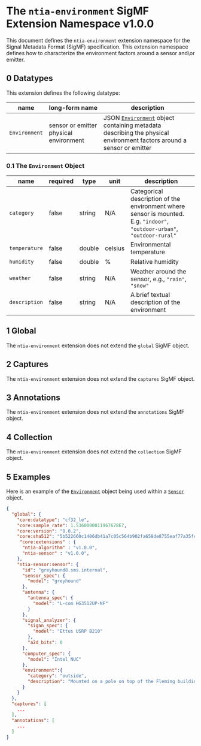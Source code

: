 # The `ntia-environment` SigMF Extension Namespace v1.0.0

This document defines the `ntia-environment` extension namespace for the Signal Metadata Format (SigMF) specification. This extension namespace defines how to characterize the environment factors around a sensor and\or emitter.

## 0 Datatypes

This extension defines the following datatype:

|name|long-form name|description|
|----|--------------|-----------|
|`Environment`|sensor or emitter physical environment|JSON [`Environment`](#01-the-environment-object) object containing metadata describing the physical environment factors around a sensor or emitter|

### 0.1 The `Environment` Object

|name|required|type|unit|description|
|----|--------------|-------|-------|-----------|
|`category`|false|string|N/A|Categorical description of the environment where sensor is mounted. E.g. `"indoor"`, `"outdoor-urban"`, `"outdoor-rural"`|
|`temperature`|false|double|celsius|Environmental temperature|
|`humidity`|false|double|%|Relative humidity|
|`weather`|false|string|N/A|Weather around the sensor, e.g., `"rain"`, `"snow"`|
|`description`|false|string|N/A|A brief textual description of the environment|

## 1 Global

The `ntia-environment` extension does not extend the `global` SigMF object.

## 2 Captures

The `ntia-environment` extension does not extend the `captures` SigMF object.

## 3 Annotations

The `ntia-environment` extension does not extend the `annotations` SigMF object.

## 4 Collection

The `ntia-environment` extension does not extend the `collection` SigMF object.

## 5 Examples

Here is an example of the [`Environment`](#01-the-environment-object) object being used within a [`Sensor`](ntia-sensor.sigmf-ext.md#01-the-sensor-object) object.

```json
{
  "global": {
    "core:datatype": "cf32_le",
    "core:sample_rate": 1.5360000011967678E7,
    "core:version": "0.0.2",
    "core:sha512": "5b522660c1406db41a7c05c564b902fa658de8755eaf77a35fea635ff97fd1293fe9e8b799c7ffca70d22cff8fa97cef0633ef29a08bdbc1b629165db72f81e3",
     "core:extensions" : {
      "ntia-algorithm" : "v1.0.0",
      "ntia-sensor" : "v1.0.0",
    },
    "ntia-sensor:sensor": {
      "id": "greyhound8.sms.internal",
      "sensor_spec": {
        "model": "greyhound"
      },
      "antenna": {
        "antenna_spec": {
          "model": "L-com HG3512UP-NF"
        }
      },
      "signal_analyzer": {
        "sigan_spec": {
          "model": "Ettus USRP B210"
        },
        "a2d_bits": 0
      },
      "computer_spec": {
        "model": "Intel NUC"
      },
      "environment":{
        "category": "outside",
        "description": "Mounted on a pole on top of the Fleming building at CU Boulder."
      }
    }
  },
  "captures": [
    ...
  ],
  "annotations": [
    ...
  ]
}
```
